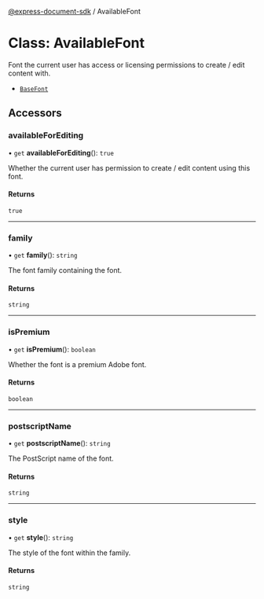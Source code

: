 [@express-document-sdk](../overview.md) / AvailableFont
# Class: AvailableFont

Font the current user has access or licensing permissions to create / edit content with.



- [`BaseFont`](BaseFont.md)


## Accessors

### availableForEditing

• `get` **availableForEditing**(): `true`

Whether the current user has permission to create / edit content using this font.

#### Returns

`true`

---

### family

• `get` **family**(): `string`

The font family containing the font.

#### Returns

`string`

---

### isPremium

• `get` **isPremium**(): `boolean`

Whether the font is a premium Adobe font.

#### Returns

`boolean`

---

### postscriptName

• `get` **postscriptName**(): `string`

The PostScript name of the font.

#### Returns

`string`

---

### style

• `get` **style**(): `string`

The style of the font within the family.

#### Returns

`string`
